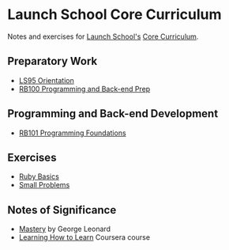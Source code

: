 # Launch School Core Curriculum

Notes and exercises for [Launch School's][launch-school] [Core Curriculum][core-curriculum].

## Preparatory Work

- [LS95 Orientation][ls95]
- [RB100 Programming and Back-end Prep][rb100]

## Programming and Back-end Development

- [RB101 Programming Foundations][rb101]

## Exercises

- [Ruby Basics][ruby-basics]
- [Small Problems][small-problems]

## Notes of Significance

- [Mastery][mastery] by George Leonard
- [Learning How to Learn][how-to-learn] Coursera course

<!-- internal links -->

[how-to-learn]: ls95/learning_how_to_learn/learning-how-to-learn-notes.md
[ls95]: ls95/ls95-notes.md
[mastery]: ls95/mastery/mastery-notes.md
[rb100]: rb100/rb100-notes.md
[rb101]: rb101/notes.md
[ruby-basics]: exercises/ruby_basics/ruby-basics-contents.md
[small-problems]: exercises/small_problems/small-problems-contents.md

<!-- external links -->

[core-curriculum]: https://launchschool.com/courses
[launch-school]: https://launchschool.com
